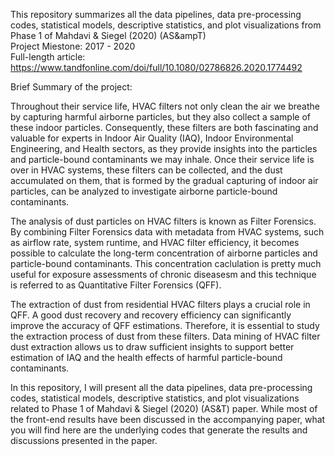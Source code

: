 This repository summarizes all the data pipelines, data pre-processing codes, statistical models, descriptive statistics, and plot visualizations from Phase 1 of Mahdavi & Siegel (2020) (AS&ampT)  
Project Miestone: 2017 - 2020  
Full-length article: https://www.tandfonline.com/doi/full/10.1080/02786826.2020.1774492

Brief Summary of the project:

Throughout their service life, HVAC filters not only clean the air we breathe by capturing harmful airborne particles, but they also collect a sample of these indoor particles. Consequently, these filters are both fascinating and valuable for experts in Indoor Air Quality (IAQ), Indoor Environmental Engineering, and Health sectors, as they provide insights into the particles and particle-bound contaminants we may inhale. Once their service life is over in HVAC systems, these filters can be collected, and the dust accumulated on them, that is formed by the gradual capturing of indoor air particles, can be analyzed to investigate airborne particle-bound contaminants.

The analysis of dust particles on HVAC filters is known as Filter Forensics. By combining Filter Forensics data with metadata from HVAC systems, such as airflow rate, system runtime, and HVAC filter efficiency, it becomes possible to calculate the long-term concentration of airborne particles and particle-bound contaminants. This concentration caclulation is pretty much useful for exposure assessments of chronic diseasesm and this technique is referred to as Quantitative Filter Forensics (QFF).

The extraction of dust from residential HVAC filters plays a crucial role in QFF. A good dust recovery and recovery efficiency can significantly improve the accuracy of QFF estimations. Therefore, it is essential to study the extraction process of dust from these filters. Data mining of HVAC filter dust extraction allows us to draw sufficient insights to support better estimation of IAQ and the health effects of harmful particle-bound contaminants.

In this repository, I will present all the data pipelines, data pre-processing codes, statistical models, descriptive statistics, and plot visualizations related to Phase 1 of Mahdavi &amp; Siegel (2020) (AS&T) paper. While most of the front-end results have been discussed in the accompanying paper, what you will find here are the underlying codes that generate the results and discussions presented in the paper.

